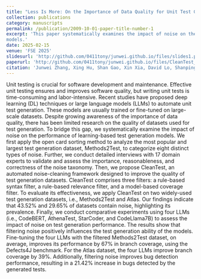 ```yaml
---
title: "Less Is More: On the Importance of Data Quality for Unit Test Generation"
collection: publications
category: manuscripts
permalink: /publication/2009-10-01-paper-title-number-1
excerpt: 'This paper systematically examines the impact of noise on the performance of learning-based test generation
models.'
date: 2025-02-15
venue: 'FSE 2025'
slidesurl: 'http://github.com/0411tony/junwei.github.io/files/slides1.pdf'
paperurl: 'http://github.com/0411tony/junwei.github.io/files/CleanTest_FSE2025_final.pdf'
citation: 'Junwei Zhang, Xing Hu, Shan Gao, Xin Xia, David Lo, Shanping Li. (2025). &quot;Less Is More: On the Importance of Data Quality for Unit Test Generation.&quot; <i>FSE 2025</i>. 1(1).'
---
```


Unit testing is crucial for software development and maintenance. Effective unit testing ensures and improves software quality, but writing unit tests is time-consuming and labor-intensive. Recent studies have proposed
deep learning (DL) techniques or large language models (LLMs) to automate unit test generation. These models are usually trained or fine-tuned on large-scale datasets. Despite growing awareness of the importance of
data quality, there has been limited research on the quality of datasets used for test generation. To bridge this gap, we systematically examine the impact of noise on the performance of learning-based test generation
models. We first apply the open card sorting method to analyze the most popular and largest test generation dataset, Methods2Test, to categorize eight distinct types of noise. Further, we conduct detailed interviews
with 17 domain experts to validate and assess the importance, reasonableness, and correctness of the noise taxonomy. Then, we propose CleanTest, an automated noise-cleaning framework designed to improve the
quality of test generation datasets. CleanTest comprises three filters: a rule-based syntax filter, a rule-based relevance filter, and a model-based coverage filter. To evaluate its effectiveness, we apply CleanTest on
two widely-used test generation datasets, i.e., Methods2Test and Atlas. Our findings indicate that 43.52% and 29.65% of datasets contain noise, highlighting its prevalence. Finally, we conduct comparative experiments
using four LLMs (i.e., CodeBERT, AthenaTest, StarCoder, and CodeLlama7B) to assess the impact of noise on test generation performance. The results show that filtering noise positively influences the test generation
ability of the models. Fine-tuning the four LLMs with the filtered Methods2Test dataset, on average, improves its performance by 67% in branch coverage, using the Defects4J benchmark. For the Atlas dataset, the four
LLMs improve branch coverage by 39%. Additionally, filtering noise improves bug detection performance, resulting in a 21.42% increase in bugs detected by the generated tests.
